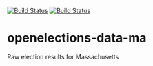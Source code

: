[![Build Status](https://github.com/openelections/openelections-data-ma/actions/workflows/data_tests.yml/badge.svg?branch=master)](https://github.com/openelections/openelections-data-ma/actions/workflows/data_tests.yml?query=branch%3Amaster)
[![Build Status](https://github.com/openelections/openelections-data-ma/actions/workflows/format_tests.yml/badge.svg?branch=master)](https://github.com/openelections/openelections-data-ma/actions/workflows/format_tests.yml?query=branch%3Amaster)

# openelections-data-ma
Raw election results for Massachusetts
